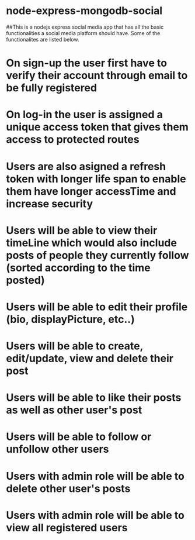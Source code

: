 # node-express-mongodb-social

##This is a nodejs express social media app that has all the basic functionalities a social media platform should have. Some of the functionalites are listed below.

# On sign-up the user first have to verify their account through email to be fully registered
# On log-in the user is assigned a unique access token that gives them access to protected routes
# Users are also asigned a refresh token with longer life span to enable them have longer accessTime and increase security
# Users will be able to view their timeLine which would also include posts of people they currently follow (sorted according to the time posted)
# Users will be able to edit their profile (bio, displayPicture, etc..)
# Users will be able to create, edit/update, view and delete their post
# Users will be able to like their posts as well as other user's post
# Users will be able to follow or unfollow other users
# Users with admin role will be able to delete other user's posts
# Users with admin role will be able to view all registered users
